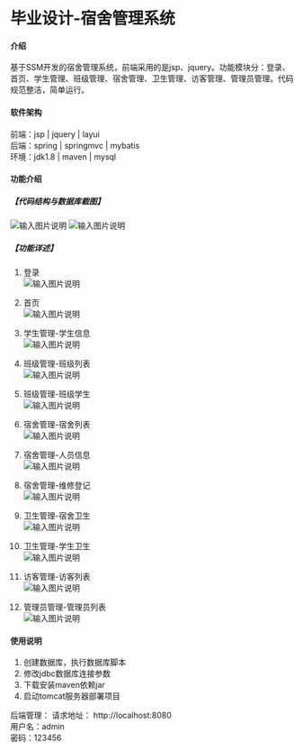 # 毕业设计-宿舍管理系统

 
#### 介绍
基于SSM开发的宿舍管理系统，前端采用的是jsp、jquery。功能模块分：登录、首页、学生管理、班级管理、宿舍管理、卫生管理、访客管理、管理员管理。代码规范整洁，简单运行。


#### 软件架构
前端：jsp | jquery | layui  
后端：spring | springmvc | mybatis  
环境：jdk1.8 | maven | mysql       


#### 功能介绍
##### 【代码结构与数据库截图】
![输入图片说明](images/image1.png) 
![输入图片说明](images/image2.png)  

##### 【功能详述】 
1. 登录  
![输入图片说明](images/image3.png)

2. 首页  
![输入图片说明](images/image4.png)

3. 学生管理-学生信息  
![输入图片说明](images/image5.png)

4. 班级管理-班级列表  
![输入图片说明](images/image6.png)

5. 班级管理-班级学生  
![输入图片说明](images/image7.png)

6. 宿舍管理-宿舍列表  
![输入图片说明](images/image8.png)

7. 宿舍管理-人员信息  
![输入图片说明](images/image9.png)

8. 宿舍管理-维修登记  
![输入图片说明](images/image10.png)

9. 卫生管理-宿舍卫生  
![输入图片说明](images/image11.png)

10. 卫生管理-学生卫生  
![输入图片说明](images/image12.png)

11. 访客管理-访客列表  
![输入图片说明](images/image13.png)

12. 管理员管理-管理员列表  
![输入图片说明](images/image14.png)
  

#### 使用说明
1. 创建数据库，执行数据库脚本  
2. 修改jdbc数据库连接参数  
3. 下载安装maven依赖jar  
4. 启动tomcat服务器部署项目  

后端管理： 
    请求地址： http://localhost:8080    
    用户名：admin    
    密码：123456    

